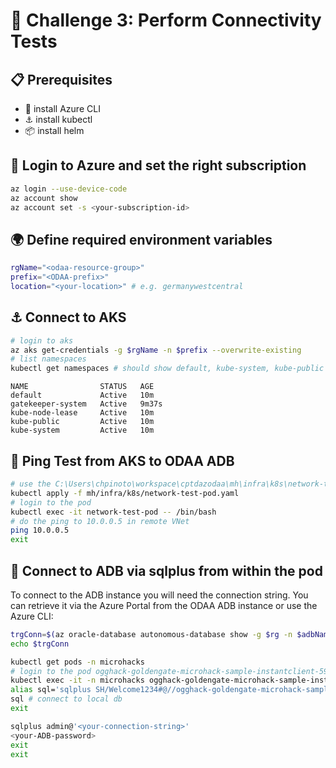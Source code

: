 # 🔌 Challenge 3: Perform Connectivity Tests

## 📋 Prerequisites

- 🔧 install Azure CLI
- ⚓ install kubectl
- 📦 install helm

## 🔐 Login to Azure and set the right subscription

~~~bash
az login --use-device-code
az account show
az account set -s <your-subscription-id>
~~~

## 🌍 Define required environment variables

~~~bash
rgName="<odaa-resource-group>"
prefix="<ODAA-prefix>"
location="<your-location>" # e.g. germanywestcentral
~~~

## ⚓ Connect to AKS

~~~bash
# login to aks
az aks get-credentials -g $rgName -n $prefix --overwrite-existing
# list namespaces
kubectl get namespaces # should show default, kube-system, kube-public
~~~

~~~text
NAME                STATUS   AGE
default             Active   10m
gatekeeper-system   Active   9m37s
kube-node-lease     Active   10m
kube-public         Active   10m
kube-system         Active   10m
~~~

## 📡 Ping Test from AKS to ODAA ADB

~~~bash
# use the C:\Users\chpinoto\workspace\cptdazodaa\mh\infra\k8s\network-test-pod.yaml to create a simple pod which we will use for ping test
kubectl apply -f mh/infra/k8s/network-test-pod.yaml
# login to the pod
kubectl exec -it network-test-pod -- /bin/bash
# do the ping to 10.0.0.5 in remote VNet
ping 10.0.0.5
exit
~~~

## 🔗 Connect to ADB via sqlplus from within the pod

To connect to the ADB instance you will need the connection string. You can retrieve it via the Azure Portal from the ODAA ADB instance or use the Azure CLI:

~~~bash
trgConn=$(az oracle-database autonomous-database show -g $rg -n $adbName --query "connectionStrings.profiles[?consumerGroup=='High' && protocol=='TCPS' && tlsAuthentication=='Server'].value | [0]" -o tsv)
echo $trgConn
~~~

~~~bash
kubectl get pods -n microhacks 
# login to the pod ogghack-goldengate-microhack-sample-instantclient-5985df84vc5xs
kubectl exec -it -n microhacks ogghack-goldengate-microhack-sample-instantclient-5985df842h84h -- /bin/bash
alias sql='sqlplus SH/Welcome1234#@//ogghack-goldengate-microhack-sample-db23ai:1521/FREEPDB1'
sql # connect to local db
exit

sqlplus admin@'<your-connection-string>'
<your-ADB-password>
exit
exit
~~~
